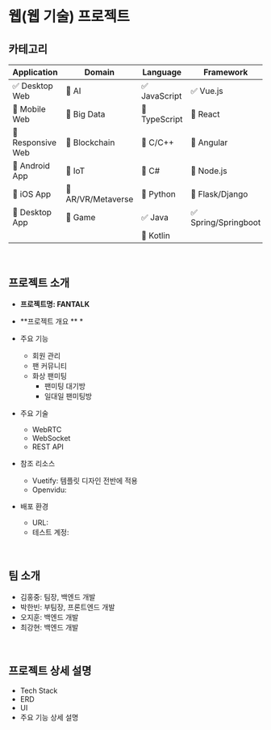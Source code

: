 # 웹(웹 기술) 프로젝트

## 카테고리

| Application | Domain | Language | Framework |
| ---- | ---- | ---- | ---- |
| :white_check_mark: Desktop Web | :black_square_button: AI | :white_check_mark: JavaScript | :white_check_mark: Vue.js |
| :black_square_button: Mobile Web | :black_square_button: Big Data | :black_square_button: TypeScript | :black_square_button: React |
| :black_square_button: Responsive Web | :black_square_button: Blockchain | :black_square_button: C/C++ | :black_square_button: Angular |
| :black_square_button: Android App | :black_square_button: IoT | :black_square_button: C# | :black_square_button: Node.js |
| :black_square_button: iOS App | :black_square_button: AR/VR/Metaverse | :black_square_button: Python | :black_square_button: Flask/Django |
| :black_square_button: Desktop App | :black_square_button: Game | :white_check_mark: Java | :white_check_mark: Spring/Springboot |
| | | :black_square_button: Kotlin | |

<br>

## 프로젝트 소개

* **프로젝트명: FANTALK**
* **프로젝트 개요 **
  * 

* 주요 기능
  - 회원 관리
  - 팬 커뮤니티
  - 화상 팬미팅
    - 팬미팅 대기방
    - 일대일 팬미팅방
* 주요 기술
  - WebRTC
  - WebSocket
  - REST API
* 참조 리소스
  * Vuetify: 템플릿 디자인 전반에 적용
  * Openvidu: 
* 배포 환경
  - URL: 
  - 테스트 계정: 

<br>

## 팀 소개
* 김홍중: 팀장, 백엔드 개발
* 박한빈: 부팀장, 프론트엔드 개발
* 오지훈: 백엔드 개발 
* 최강현: 백엔드 개발

<br>

## 프로젝트 상세 설명

- Tech Stack
- ERD
- UI
- 주요 기능 상세 설명